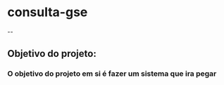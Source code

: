 # consulta-gse

--

## Objetivo do projeto:

### O objetivo do projeto em si é fazer um sistema que ira pegar    